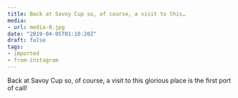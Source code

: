 ```yaml
---
title: Back at Savoy Cup so, of course, a visit to this…
media:
- url: media-0.jpg
date: "2019-04-05T01:10:20Z"
draft: false
tags:
- imported
- from-instagram
---
```

Back at Savoy Cup so, of course, a visit to this glorious place is the first port of call\!
